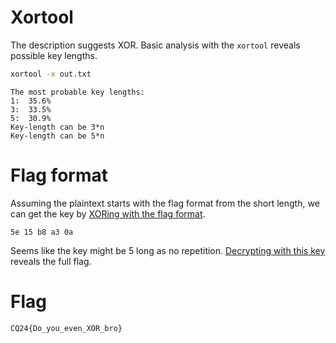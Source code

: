 # Xortool

The description suggests XOR. Basic analysis with the `xortool` reveals possible key lengths.

```bash
xortool -x out.txt
```

```
The most probable key lengths:
1:  35.6%
3:  33.5%
5:  30.9%
Key-length can be 3*n
Key-length can be 5*n
```

# Flag format

Assuming the plaintext starts with the flag format from the short length, we can get the key by [XORing with the flag format](https://gchq.github.io/CyberChef/#recipe=From_Hex('Auto')XOR(%7B'option':'Latin1','string':'CQ24%7B'%7D,'Standard',false)To_Hex('Space',0)&input=MWQ0NDhhOTc3MTFhN2FlN2RhNjUyYjRhZGRkNTZmMzA0YWUwZWM1ODAxNzdjYWNjNzc).

```
5e 15 b8 a3 0a
```

Seems like the key might be 5 long as no repetition. [Decrypting with this key](https://gchq.github.io/CyberChef/#recipe=From_Hex('Auto')XOR(%7B'option':'Hex','string':'5e%2015%20b8%20a3%200a%20'%7D,'Standard',false)&input=MWQ0NDhhOTc3MTFhN2FlN2RhNjUyYjRhZGRkNTZmMzA0YWUwZWM1ODAxNzdjYWNjNzc) reveals the full flag.


# Flag

`CQ24{Do_you_even_XOR_bro}`